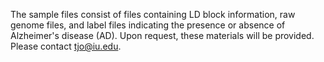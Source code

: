 The sample files consist of files containing LD block information, raw genome files, and label files indicating the presence or absence of Alzheimer's disease (AD). Upon request, these materials will be provided. Please contact tjo@iu.edu.
